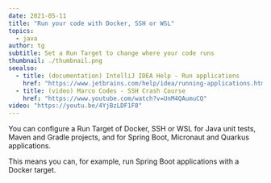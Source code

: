 ```yaml
---
date: 2021-05-11
title: "Run your code with Docker, SSH or WSL"
topics:
  - java
author: tg
subtitle: Set a Run Target to change where your code runs
thumbnail: ./thumbnail.png
seealso:
  - title: (documentation) IntelliJ IDEA Help - Run applications
    href: "https://www.jetbrains.com/help/idea/running-applications.html"
  - title: (video) Marco Codes - SSH Crash Course
    href: "https://www.youtube.com/watch?v=UnM4QAumuCQ"
video: "https://youtu.be/4YjBzLDF1F8"
---
```


You can configure a Run Target of Docker, SSH or WSL for Java unit tests, Maven and Gradle projects, and for Spring Boot, Micronaut and Quarkus applications.

This means you can, for example, run Spring Boot applications with a Docker target.
